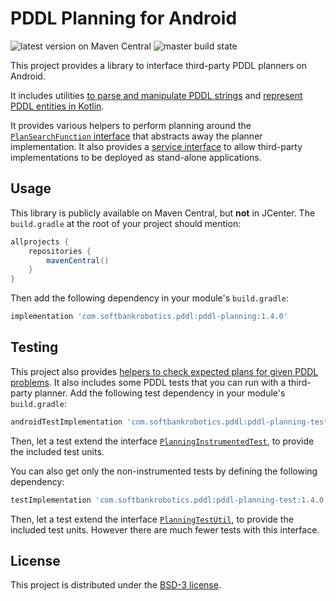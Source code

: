 # PDDL Planning for Android

![](https://img.shields.io/maven-central/v/com.softbankrobotics.pddl/pddl-planning "latest version on Maven Central")
![](https://img.shields.io/github/workflow/status/aldebaran/pddl-planning-android/continuous-tests.yml/master "master build state")

This project provides a library to interface third-party PDDL planners on Android.

It includes utilities
[to parse and manipulate PDDL strings](pddl-planning/src/main/java/com/softbankrobotics/pddlplanning/PDDL.kt)
and
[represent PDDL entities in Kotlin](pddl-planning/src/main/java/com/softbankrobotics/pddlplanning/BaseOntology.kt).

It provides various helpers to perform planning around the
[`PlanSearchFunction` interface](pddl-planning/src/main/java/com/softbankrobotics/pddlplanning/Planning.kt)
that abstracts away the planner implementation.
It also provides a
[service interface](pddl-planning/src/main/java/com/softbankrobotics/pddlplanning/PDDLPlannerServiceClient.kt)
to allow third-party implementations to be deployed as stand-alone applications.

## Usage

This library is publicly available on Maven Central, but **not** in JCenter.
The `build.gradle` at the root of your project should mention:

```groovy
allprojects {
    repositories {
        mavenCentral()
    }
}
```

Then add the following dependency in your module's `build.gradle`:

```groovy
implementation 'com.softbankrobotics.pddl:pddl-planning:1.4.0'
```

## Testing

This project also provides
[helpers to check expected plans for given PDDL problems](pddl-planning-test/src/main/java/com/softbankrobotics/pddlplanning/test/PlanningTestUtil.kt).
It also includes some PDDL tests that you can run with a third-party planner.
Add the following test dependency in your module's `build.gradle`:

```groovy
androidTestImplementation 'com.softbankrobotics.pddl:pddl-planning-test:1.4.0'
```

Then, let a test extend the interface
[`PlanningInstrumentedTest`](pddl-planning-test/src/main/java/com/softbankrobotics/pddlplanning/test/PlanningInstrumentedTest.kt),
to provide the included test units.

You can also get only the non-instrumented tests by defining the following dependency:

```groovy
testImplementation 'com.softbankrobotics.pddl:pddl-planning-test:1.4.0'
```

Then, let a test extend the interface
[`PlanningTestUtil`](pddl-planning-test/src/main/java/com/softbankrobotics/pddlplanning/test/PlanningTestUtil.kt),
to provide the included test units.
However there are much fewer tests with this interface.

## License

This project is distributed under the [BSD-3 license](LICENSE).
